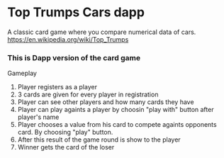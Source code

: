 
# Top Trumps Cars dapp

A classic card game where you compare numerical data of cars. 
https://en.wikipedia.org/wiki/Top_Trumps

### This is Dapp version of the card game ###
Gameplay
 1. Player registers as a player
 2. 3 cards are given for every player in registration
 3. Player can see other players and how many cards they have
 4. Player can play againts a player by choosin "play with" button after player's name
 5. Player chooses a value from his card to compete againts opponents card. By choosing "play" button.
 6. After this result of the game round is show to the player
 7. Winner gets the card of the loser

